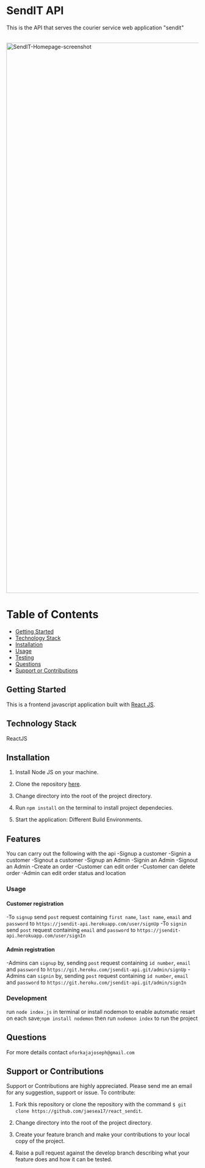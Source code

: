 # SendIT API

This is the API that serves the courier service web application "sendit"
<br />
<br />

<img width="1440" alt="SendIT-Homepage-screenshot" src="./src/assets/homepage.png">

# Table of Contents

- [Getting Started](#Getting-Started "Goto Getting-Started")
- [Technology Stack](#Technology-Stack "Goto Technology-Stack")
- [Installation](#Installation "Goto Installation")
- [Usage](#Usage "Goto Usage")
- [Testing](#Testing "Goto Testing")
- [Questions](#Questions "Goto Questions")
- [Support or Contributions](#Support-or-Contributions "Support-or-Contributions")

## Getting Started

This is a frontend javascript application built with [React JS](https://reactjs.org/).

## Technology Stack

ReactJS

## Installation

1. Install Node JS on your machine.

2. Clone the repository [here](https://github.com/jaesea17/react_sendit).

3. Change directory into the root of the project directory.

4. Run `npm install` on the terminal to install project dependecies.

5. Start the application: Different Build Environments.

## Features

You can carry out the following with the api
-Signup a customer
-Signin a customer
-Signout a customer
-Signup an Admin
-Signin an Admin
-Signout an Admin
-Create an order
-Customer can edit order
-Customer can delete order
-Admin can edit order status and location


### Usage

#### Customer registration

-To `signup` send `post` request containing `first name`, `last name`, `email` and `password` to `https://jsendit-api.herokuapp.com/user/signUp`
-To `signin` send `post` request containing `email` and `password` to `https://jsendit-api.herokuapp.com/user/signIn`

#### Admin registration

-Admins can `signup` by, sending `post` request containing `id number`, `email` and `password` to `https://git.heroku.com/jsendit-api.git/admin/signUp`
-Admins can `signin` by, sending `post` request containing `id number`, `email` and `password` to `https://git.heroku.com/jsendit-api.git/admin/signIn`


### Development

run `node index.js` in terminal 
or install nodemon to enable automatic resart on each save;`npm install nodemon`
then run `nodemon index` to run the project

## Questions

For more details contact  `oforkajajoseph@gmail.com`

## Support or Contributions

Support or Contributions are highly appreciated. Please send me an email for any suggestion, support or issue. To contribute:

1. Fork this repository or clone the repository with the command
   `$ git clone https://github.com/jaesea17/react_sendit`.

2. Change directory into the root of the project directory.

3. Create your feature branch and make your contributions to your local copy of the project.

4. Raise a pull request against the develop branch describing what your feature does and how it can be tested.
